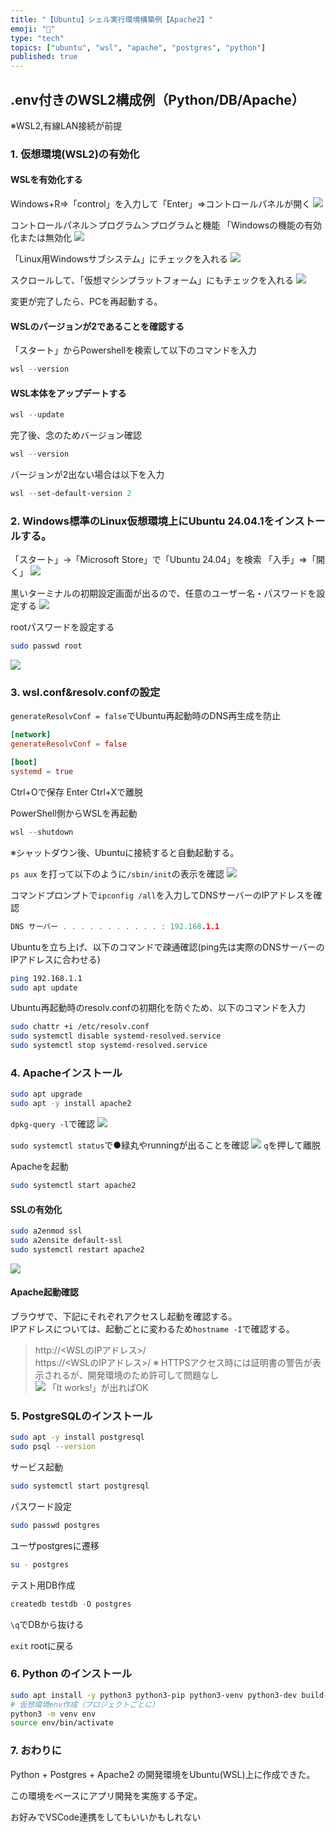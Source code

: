 ```yaml
---
title: "【Ubuntu】シェル実行環境構築例【Apache2】"
emoji: "🐧"
type: "tech"
topics: ["ubuntu", "wsl", "apache", "postgres", "python"]
published: true
---
```


## .env付きのWSL2構成例（Python/DB/Apache）
※WSL2,有線LAN接続が前提

### 1.	仮想環境(WSL2)の有効化

#### WSLを有効化する

Windows+R⇒「control」を入力して「Enter」⇒コントロールパネルが開く
![](https://storage.googleapis.com/zenn-user-upload/5e222502c944-20250717.png)

コントロールパネル＞プログラム＞プログラムと機能
「Windowsの機能の有効化または無効化
![](https://storage.googleapis.com/zenn-user-upload/0e6f32fe287a-20250717.png)

「Linux用Windowsサブシステム」にチェックを入れる
![](https://storage.googleapis.com/zenn-user-upload/d8b7f702052b-20250717.png)

スクロールして、「仮想マシンプラットフォーム」にもチェックを入れる
![](https://storage.googleapis.com/zenn-user-upload/0ea8758c0eea-20250717.png)

変更が完了したら、PCを再起動する。

#### WSLのバージョンが2であることを確認する

「スタート」からPowershellを検索して以下のコマンドを入力
``` powershell
wsl --version
```

#### WSL本体をアップデートする
``` powershell
wsl --update
```

完了後、念のためバージョン確認
``` powershell
wsl --version
```

バージョンが2出ない場合は以下を入力
``` powershell
wsl --set-default-version 2
```

### 2.	Windows標準のLinux仮想環境上にUbuntu 24.04.1をインストールする。
「スタート」→「Microsoft Store」で「Ubuntu 24.04」を検索
「入手」⇒「開く」
![](https://storage.googleapis.com/zenn-user-upload/471e6c3fdf7a-20250717.png)

黒いターミナルの初期設定画面が出るので、任意のユーザー名・パスワードを設定する
![](https://storage.googleapis.com/zenn-user-upload/c1881cd108ac-20250717.png)

rootパスワードを設定する
``` bash
sudo passwd root
```
![](https://storage.googleapis.com/zenn-user-upload/e75b7943cf43-20250717.png)



### 3.	wsl.conf&resolv.confの設定
`generateResolvConf = false`でUbuntu再起動時のDNS再生成を防止
``` conf
[network]
generateResolvConf = false

[boot]
systemd = true
```
Ctrl+Oで保存
Enter
Ctrl+Xで離脱

PowerShell側からWSLを再起動
``` powershell
wsl --shutdown
```
※シャットダウン後、Ubuntuに接続すると自動起動する。

`ps aux` を打って以下のように`/sbin/init`の表示を確認
![](https://storage.googleapis.com/zenn-user-upload/ce56f0db93cb-20250717.png)

コマンドプロンプトで`ipconfig /all`を入力してDNSサーバーのIPアドレスを確認
``` c
DNS サーバー . . . . . . . . . . . : 192.168.1.1
```

Ubuntuを立ち上げ、以下のコマンドで疎通確認(ping先は実際のDNSサーバーのIPアドレスに合わせる)
``` bash
ping 192.168.1.1
sudo apt update
```

Ubuntu再起動時のresolv.confの初期化を防ぐため、以下のコマンドを入力
``` bash
sudo chattr +i /etc/resolv.conf　
sudo systemctl disable systemd-resolved.service
sudo systemctl stop systemd-resolved.service
```



### 4.	Apacheインストール
``` bash
sudo apt upgrade
sudo apt -y install apache2
```

`dpkg-query -l`で確認
![](https://storage.googleapis.com/zenn-user-upload/7d999c129c63-20250717.png)

`sudo systemctl status`で●緑丸やrunningが出ることを確認
![](https://storage.googleapis.com/zenn-user-upload/84e0c356d729-20250717.png)
`q`を押して離脱

Apacheを起動
``` bash
sudo systemctl start apache2
```

#### SSLの有効化
``` bash
sudo a2enmod ssl	
sudo a2ensite default-ssl	
sudo systemctl restart apache2	
```
![](https://storage.googleapis.com/zenn-user-upload/e8e04d13efaa-20250717.png)

#### Apache起動確認
ブラウザで、下記にそれぞれアクセスし起動を確認する。														
IPアドレスについては、起動ごとに変わるため`hostname -I`で確認する。
>    http://<WSLのIPアドレス>/													
>    https://<WSLのIPアドレス>/
※ HTTPSアクセス時には証明書の警告が表示されるが、開発環境のため許可して問題なし			
![](https://storage.googleapis.com/zenn-user-upload/8b7f922dcd23-20250717.png)
「It works!」が出ればOK


### 5.	PostgreSQLのインストール
``` bash
sudo apt -y install postgresql
sudo psql --version
```

サービス起動
``` bash
sudo systemctl start postgresql
```

パスワード設定
``` bash
sudo passwd postgres
```

ユーザpostgresに遷移
``` bash
su - postgres
```

テスト用DB作成
``` sql
createdb testdb -O postgres
```

`\q`でDBから抜ける

`exit` rootに戻る

### 6.	Python のインストール
``` bash
sudo apt install -y python3 python3-pip python3-venv python3-dev build-essential libpq-dev
# 仮想環境env作成（プロジェクトごとに）
python3 -m venv env
source env/bin/activate
```

### 7. おわりに
Python + Postgres + Apache2 の開発環境をUbuntu(WSL)上に作成できた。

この環境をベースにアプリ開発を実施する予定。

お好みでVSCode連携をしてもいいかもしれない